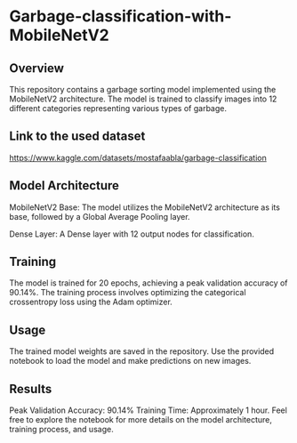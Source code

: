 # Garbage-classification-with-MobileNetV2

## Overview
This repository contains a garbage sorting model implemented using the MobileNetV2 architecture. The model is trained to classify images into 12 different categories representing various types of garbage.

## Link to the used dataset
https://www.kaggle.com/datasets/mostafaabla/garbage-classification

## Model Architecture
MobileNetV2 Base: The model utilizes the MobileNetV2 architecture as its base, followed by a Global Average Pooling layer.

Dense Layer: A Dense layer with 12 output nodes for classification.

## Training
The model is trained for 20 epochs, achieving a peak validation accuracy of 90.14%. The training process involves optimizing the categorical crossentropy loss using the Adam optimizer.

## Usage
The trained model weights are saved in the repository.
Use the provided notebook to load the model and make predictions on new images.

## Results
Peak Validation Accuracy: 90.14%
Training Time: Approximately 1 hour.
Feel free to explore the notebook for more details on the model architecture, training process, and usage.
